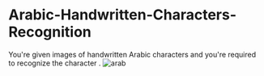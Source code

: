 # Arabic-Handwritten-Characters-Recognition
You're given images of handwritten Arabic characters and you're required to recognize the character .
![arab](https://user-images.githubusercontent.com/28704563/141506504-d7f56f2c-3755-45cb-8095-6a69cc6128fb.PNG)

